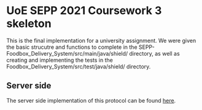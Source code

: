 # UoE SEPP 2021 Coursework 3 skeleton

This is the final implementation for a university assignment. We were given the basic strucutre and functions to complete in the SEPP-Foodbox_Delivery_System/src/main/java/shield/ directory, as well as creating and implementing the tests in the Foodbox_Delivery_System/src/test/java/shield/ directory.

## Server side

The server side implementation of this protocol can be found [here][1].

[1]: https://github.com/mocialov/sepp

